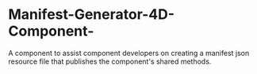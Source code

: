 # Manifest-Generator-4D-Component-
A component to assist component developers on creating a manifest json resource file that publishes the component's shared methods.
